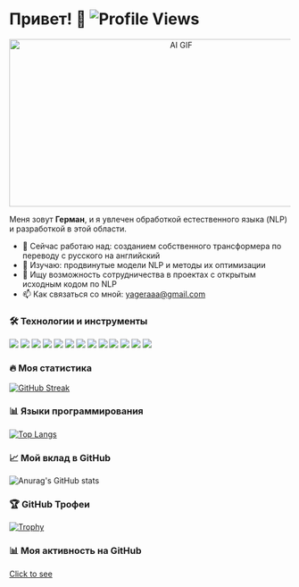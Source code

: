 # Привет! 👋 ![Profile Views](https://komarev.com/ghpvc/?username=yageraaa&style=flat-square&color=blue)

<p align="center">
  <img src="https://media2.giphy.com/media/v1.Y2lkPTc5MGI3NjExaXN3dDM0ampzOHE0azA0ZnVuNGI5Nm1zbDh5d2xidDJhanViMHFwaiZlcD12MV9pbnRlcm5hbF9naWZfYnlfaWQmY3Q9Zw/RbDKaczqWovIugyJmW/giphy.gif" width="600" height="300" alt="AI GIF">
</p>

Меня зовут **Герман**, и я увлечен обработкой естественного языка (NLP) и разработкой в этой области.

- 🔭 Сейчас работаю над: созданием собственного трансформера по переводу с русского на английский
- 🌱 Изучаю: продвинутые модели NLP и методы их оптимизации
- 👯 Ищу возможность сотрудничества в проектах с открытым исходным кодом по NLP
- 📫 Как связаться со мной: yageraaa@gmail.com


### 🛠 Технологии и инструменты

<p align="left">
  <img src="https://img.shields.io/badge/Python-3776AB?style=flat&logo=Python&logoColor=white" />
  <img src="https://img.shields.io/badge/TensorFlow-FF6F00?style=flat&logo=TensorFlow&logoColor=white" />
  <img src="https://img.shields.io/badge/PyTorch-EE4C2C?style=flat&logo=PyTorch&logoColor=white" />
  <img src="https://img.shields.io/badge/Hugging%20Face-FDEE00?style=flat&logo=HuggingFace&logoColor=black" />
  <img src="https://img.shields.io/badge/Scikit--learn-F7931E?style=flat&logo=scikit-learn&logoColor=white" />
  <img src="https://img.shields.io/badge/NLTK-9C27B0?style=flat&logo=ApacheSpark&logoColor=white" />
  <img src="https://img.shields.io/badge/SpaCy-09A3D5?style=flat&logo=Probot&logoColor=white" />
  <img src="https://img.shields.io/badge/Gensim-00758F?style=flat&logo=GnuPrivacyGuard&logoColor=white" />
  <img src="https://img.shields.io/badge/Jupyter-F37626?style=flat&logo=Jupyter&logoColor=white" />
  <img src="https://img.shields.io/badge/NumPy-013243?style=flat&logo=NumPy&logoColor=white" />
  <img src="https://img.shields.io/badge/Pandas-150458?style=flat&logo=Pandas&logoColor=white" />
  <img src="https://img.shields.io/badge/Docker-2496ED?style=flat&logo=Docker&logoColor=white" />
  <img src="https://img.shields.io/badge/Git-F05032?style=flat&logo=Git&logoColor=white" />
</p>


### 🔥 Моя статистика
[![GitHub Streak](https://streak-stats.demolab.com?user=yageraaa&theme=dark&hide_border=true)](https://git.io/streak-stats)

### 📊 Языки программирования
[![Top Langs](https://github-readme-stats.vercel.app/api/top-langs/?username=yageraaa&layout=compact&theme=vision-friendly-dark)](https://github.com/anuraghazra/github-readme-stats)

### 📈 Мой вклад в GitHub
![Anurag's GitHub stats](https://github-readme-stats.vercel.app/api?username=yageraaa&show_icons=true&theme=vision-friendly-dark)

### 🏆 GitHub Трофеи
[![Trophy](https://github-profile-trophy.vercel.app/?username=yageraaa&theme=onedark)](https://github.com/ryo-ma/github-profile-trophy)

### 📊 Моя активность на GitHub
[Click to see](https://www.youtube.com/watch?v=dQw4w9WgXcQ)
